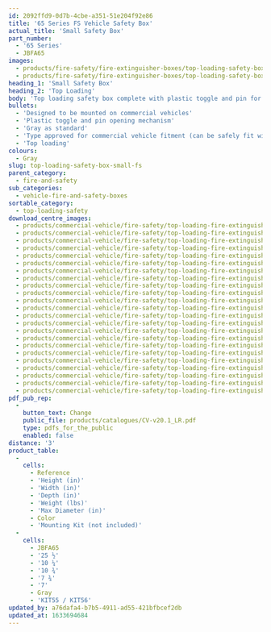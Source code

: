 ```yaml
---
id: 2092ffd9-0d7b-4cbe-a351-51e204f92e86
title: '65 Series FS Vehicle Safety Box'
actual_title: 'Small Safety Box'
part_number:
  - '65 Series'
  - JBFA65
images:
  - products/fire-safety/fire-extinguisher-boxes/top-loading-safety-boxes/65/images-lr/Product_Image_776x776_(518x518_focus_area)-JBFA65_01.jpg
  - products/fire-safety/fire-extinguisher-boxes/top-loading-safety-boxes/65/images-lr/Product_Image_776x776_(518x518_focus_area)-JBFA65_02.jpg
heading_1: 'Small Safety Box'
heading_2: 'Top Loading'
body: 'Top loading safety box complete with plastic toggle and pin for quick access in emergency situations.'
bullets:
  - 'Designed to be mounted on commercial vehicles'
  - 'Plastic toggle and pin opening mechanism'
  - 'Gray as standard'
  - 'Type approved for commercial vehicle fitment (can be safely fit within the side guard) in accordance with Regulation no. 73 (UN/ECE)'
  - 'Top loading'
colours:
  - Gray
slug: top-loading-safety-box-small-fs
parent_category:
  - fire-and-safety
sub_categories:
  - vehicle-fire-and-safety-boxes
sortable_category:
  - top-loading-safety
download_centre_images:
  - products/commercial-vehicle/fire-safety/top-loading-fire-extinguisher-boxes/65/images-hr/JBFB65_001.jpg
  - products/commercial-vehicle/fire-safety/top-loading-fire-extinguisher-boxes/65/images-hr/JBFB65_002.jpg
  - products/commercial-vehicle/fire-safety/top-loading-fire-extinguisher-boxes/65/images-hr/JBFB65_003.jpg
  - products/commercial-vehicle/fire-safety/top-loading-fire-extinguisher-boxes/65/images-hr/JBFB65_004.jpg
  - products/commercial-vehicle/fire-safety/top-loading-fire-extinguisher-boxes/65/images-hr/JBFB65_005.jpg
  - products/commercial-vehicle/fire-safety/top-loading-fire-extinguisher-boxes/65/images-hr/JBFB65_006.jpg
  - products/commercial-vehicle/fire-safety/top-loading-fire-extinguisher-boxes/65/images-hr/JBFB65_007.jpg
  - products/commercial-vehicle/fire-safety/top-loading-fire-extinguisher-boxes/65/images-hr/JBFM65_001.jpg
  - products/commercial-vehicle/fire-safety/top-loading-fire-extinguisher-boxes/65/images-hr/JBFM65_002.jpg
  - products/commercial-vehicle/fire-safety/top-loading-fire-extinguisher-boxes/65/images-hr/JBFM65_003.jpg
  - products/commercial-vehicle/fire-safety/top-loading-fire-extinguisher-boxes/65/images-hr/JBFM65_004.jpg
  - products/commercial-vehicle/fire-safety/top-loading-fire-extinguisher-boxes/65/images-hr/JBFM65_005.jpg
  - products/commercial-vehicle/fire-safety/top-loading-fire-extinguisher-boxes/65/images-hr/JBFM65_006.jpg
  - products/commercial-vehicle/fire-safety/top-loading-fire-extinguisher-boxes/65/images-hr/JBFM65_007.jpg
  - products/commercial-vehicle/fire-safety/top-loading-fire-extinguisher-boxes/65/images-hr/JBFR65_001.jpg
  - products/commercial-vehicle/fire-safety/top-loading-fire-extinguisher-boxes/65/images-hr/JBFR65_002.jpg
  - products/commercial-vehicle/fire-safety/top-loading-fire-extinguisher-boxes/65/images-hr/JBFR65_003.jpg
  - products/commercial-vehicle/fire-safety/top-loading-fire-extinguisher-boxes/65/images-hr/JBFR65_004.jpg
  - products/commercial-vehicle/fire-safety/top-loading-fire-extinguisher-boxes/65/images-hr/JBFR65_005.jpg
  - products/commercial-vehicle/fire-safety/top-loading-fire-extinguisher-boxes/65/images-hr/JBFR65_006.jpg
  - products/commercial-vehicle/fire-safety/top-loading-fire-extinguisher-boxes/65/images-hr/JBFR65_007.jpg
  - products/commercial-vehicle/fire-safety/top-loading-fire-extinguisher-boxes/65/images-hr/JBFR65_03.jpg
  - products/commercial-vehicle/fire-safety/top-loading-fire-extinguisher-boxes/65/images-hr/JBFR65_04.jpg
pdf_pub_rep:
  -
    button_text: Change
    public_file: products/catalogues/CV-v20.1_LR.pdf
    type: pdfs_for_the_public
    enabled: false
distance: '3'
product_table:
  -
    cells:
      - Reference
      - 'Height (in)'
      - 'Width (in)'
      - 'Depth (in)'
      - 'Weight (lbs)'
      - 'Max Diameter (in)'
      - Color
      - 'Mounting Kit (not included)'
  -
    cells:
      - JBFA65
      - '25 ½'
      - '10 ¼'
      - '10 ¾'
      - '7 ¾'
      - '7'
      - Gray
      - 'KIT55 / KIT56'
updated_by: a76dafa4-b7b5-4911-ad55-421bfbcef2db
updated_at: 1633694684
---
```

